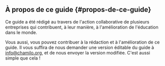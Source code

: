 ## À propos de ce guide {#propos-de-ce-guide}

Ce guide a été rédigé au travers de l&#039;action collaborative de plusieurs entreprises qui contribuent, à leur manière, à l&#039;amélioration de l&#039;éducation dans le monde.

Vous aussi, vous pouvez contribuer à la rédaction et à l&#039;amélioration de ce guide. Il vous suffira de nous demander une version éditable du guide à info@chamilo.org, et de nous envoyer la version modifiée. C&#039;est aussi simple que cela !